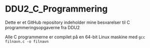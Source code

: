 # DDU2_C_Programmering
Dette er et GitHub repository indeholder mine besvarelser til C programmeringsopgaverne fra DDU2

Alle C programmerne er compilet på en 64-bit Linux maskine med `gcc filnavn.c -o filnavn`
